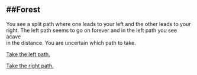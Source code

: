 ##Forest
---
You see a split path where one leads to your left and the other leads to your   
right. The left path seems to go on forever and in the left path you see acave   
in the distance. You are uncertain which path to take.

[Take the left path.](mountain.md)   

[Take the right path.](cave_entrance.md)